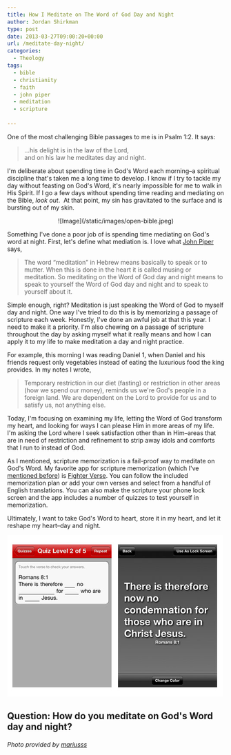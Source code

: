 ```yaml
---
title: How I Meditate on The Word of God Day and Night
author: Jordan Shirkman
type: post
date: 2013-03-27T09:00:20+00:00
url: /meditate-day-night/
categories:
  - Theology
tags:
  - bible
  - christianity
  - faith
  - john piper
  - meditation
  - scripture

---
```

One of the most challenging Bible passages to me is in Psalm 1:2. It says:

> &#8230;his delight is in the law of the Lord,  
> and on his law he meditates day and night.

I'm deliberate about spending time in God's Word each morning&#8211;a spiritual discipline that's taken me a long time to develop. I know if I try to tackle my day without feasting on God's Word, it's nearly impossible for me to walk in His Spirit. If I go a few days without spending time reading and mediating on the Bible, _look out_.  At that point, my sin has gravitated to the surface and is bursting out of my skin.

<p style="text-align: center;">
  ![Image](/static/images/open-bible.jpeg)
</p>

Something I've done a poor job of is spending time mediating on God's word at night. First, let's define what mediation is. I love what [John Piper](http://www.desiringgod.org/resource-library/sermons/meditate-on-the-word-of-the-lord-day-and-night) says,

> <!--more-->The word &#8220;meditation&#8221; in Hebrew means basically to speak or to mutter. When this is done in the heart it is called musing or meditation. So meditating on the Word of God day and night means to speak to yourself the Word of God day and night and to speak to yourself about it.

Simple enough, right? Meditation is just speaking the Word of God to myself day and night. One way I've tried to do this is by memorizing a passage of scripture each week. Honestly, I've done an awful job at that this year. I need to make it a priority. I'm also chewing on a passage of scripture throughout the day by asking myself what it really means and how I can apply it to my life to make meditation a day and night practice.

For example, this morning I was reading Daniel 1, when Daniel and his friends request only vegetables instead of eating the luxurious food the king provides. In my notes I wrote,

> Temporary restriction in our diet (fasting) or restriction in other areas (how we spend our money), reminds us we're God's people in a foreign land. We are dependent on the Lord to provide for us and to satisfy us, not anything else.

Today, I'm focusing on examining my life, letting the Word of God transform my heart, and looking for ways I can please Him in more areas of my life. I'm asking the Lord where I seek satisfaction other than in Him&#8211;areas that are in need of restriction and refinement to strip away idols and comforts that I run to instead of God.

As I mentioned, scripture memorization is a fail-proof way to meditate on God's Word. My favorite app for scripture memorization (which I've [mentioned before](https://jshirk.com/blog/best-apps)) is [Fighter Verse](https://itunes.apple.com/ne/app/fighter-verses-memorize-bible/id411711646?mt=8). You can follow the included memorization plan or add your own verses and select from a handful of English translations. You can also make the scripture your phone lock screen and the app includes a number of quizzes to test yourself in memorization.

Ultimately, I want to take God's Word to heart, store it in my heart, and let it reshape my heart&#8211;day and night.

![Image](/static/images/fighter-verse-side-by-side.jpeg) 

## Question: How do you meditate on God's Word day and night?

###### Photo provided by [mariusss](http://www.sxc.hu/profile/mariusss)
